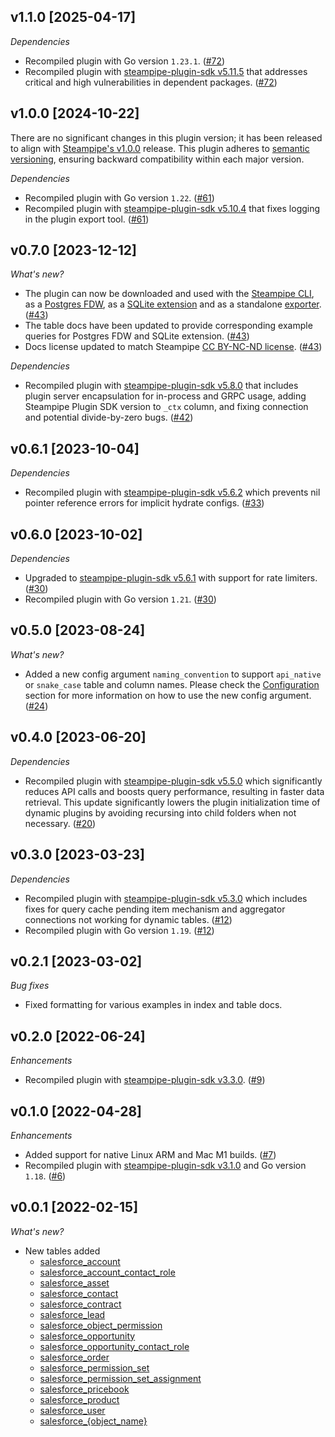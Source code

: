 ## v1.1.0 [2025-04-17]

_Dependencies_

- Recompiled plugin with Go version `1.23.1`. ([#72](https://github.com/turbot/steampipe-plugin-salesforce/pull/72))
- Recompiled plugin with [steampipe-plugin-sdk v5.11.5](https://github.com/turbot/steampipe-plugin-sdk/blob/v5.11.5/CHANGELOG.md#v5115-2025-03-31) that addresses critical and high vulnerabilities in dependent packages. ([#72](https://github.com/turbot/steampipe-plugin-salesforce/pull/72))

## v1.0.0 [2024-10-22]

There are no significant changes in this plugin version; it has been released to align with [Steampipe's v1.0.0](https://steampipe.io/changelog/steampipe-cli-v1-0-0) release. This plugin adheres to [semantic versioning](https://semver.org/#semantic-versioning-specification-semver), ensuring backward compatibility within each major version.

_Dependencies_

- Recompiled plugin with Go version `1.22`. ([#61](https://github.com/turbot/steampipe-plugin-salesforce/pull/61))
- Recompiled plugin with [steampipe-plugin-sdk v5.10.4](https://github.com/turbot/steampipe-plugin-sdk/blob/develop/CHANGELOG.md#v5104-2024-08-29) that fixes logging in the plugin export tool. ([#61](https://github.com/turbot/steampipe-plugin-salesforce/pull/61))

## v0.7.0 [2023-12-12]

_What's new?_

- The plugin can now be downloaded and used with the [Steampipe CLI](https://steampipe.io/docs), as a [Postgres FDW](https://steampipe.io/docs/steampipe_postgres/overview), as a [SQLite extension](https://steampipe.io/docs//steampipe_sqlite/overview) and as a standalone [exporter](https://steampipe.io/docs/steampipe_export/overview). ([#43](https://github.com/turbot/steampipe-plugin-salesforce/pull/43))
- The table docs have been updated to provide corresponding example queries for Postgres FDW and SQLite extension. ([#43](https://github.com/turbot/steampipe-plugin-salesforce/pull/43))
- Docs license updated to match Steampipe [CC BY-NC-ND license](https://github.com/turbot/steampipe-plugin-salesforce/blob/main/docs/LICENSE). ([#43](https://github.com/turbot/steampipe-plugin-salesforce/pull/43))

_Dependencies_

- Recompiled plugin with [steampipe-plugin-sdk v5.8.0](https://github.com/turbot/steampipe-plugin-sdk/blob/main/CHANGELOG.md#v580-2023-12-11) that includes plugin server encapsulation for in-process and GRPC usage, adding Steampipe Plugin SDK version to `_ctx` column, and fixing connection and potential divide-by-zero bugs. ([#42](https://github.com/turbot/steampipe-plugin-salesforce/pull/42))

## v0.6.1 [2023-10-04]

_Dependencies_

- Recompiled plugin with [steampipe-plugin-sdk v5.6.2](https://github.com/turbot/steampipe-plugin-sdk/blob/main/CHANGELOG.md#v562-2023-10-03) which prevents nil pointer reference errors for implicit hydrate configs. ([#33](https://github.com/turbot/steampipe-plugin-salesforce/pull/33))

## v0.6.0 [2023-10-02]

_Dependencies_

- Upgraded to [steampipe-plugin-sdk v5.6.1](https://github.com/turbot/steampipe-plugin-sdk/blob/main/CHANGELOG.md#v561-2023-09-29) with support for rate limiters. ([#30](https://github.com/turbot/steampipe-plugin-salesforce/pull/30))
- Recompiled plugin with Go version `1.21`. ([#30](https://github.com/turbot/steampipe-plugin-salesforce/pull/30))

## v0.5.0 [2023-08-24]

_What's new?_

- Added a new config argument `naming_convention` to support `api_native` or `snake_case` table and column names. Please check the [Configuration](https://hub.steampipe.io/plugins/turbot/salesforce#configuration) section for more information on how to use the new config argument. ([#24](https://github.com/turbot/steampipe-plugin-salesforce/pull/24))

## v0.4.0 [2023-06-20]

_Dependencies_

- Recompiled plugin with [steampipe-plugin-sdk v5.5.0](https://github.com/turbot/steampipe-plugin-sdk/blob/v5.5.0/CHANGELOG.md#v550-2023-06-16) which significantly reduces API calls and boosts query performance, resulting in faster data retrieval. This update significantly lowers the plugin initialization time of dynamic plugins by avoiding recursing into child folders when not necessary. ([#20](https://github.com/turbot/steampipe-plugin-salesforce/pull/20))

## v0.3.0 [2023-03-23]

_Dependencies_

- Recompiled plugin with [steampipe-plugin-sdk v5.3.0](https://github.com/turbot/steampipe-plugin-sdk/blob/main/CHANGELOG.md#v530-2023-03-16) which includes fixes for query cache pending item mechanism and aggregator connections not working for dynamic tables. ([#12](https://github.com/turbot/steampipe-plugin-salesforce/pull/12))
- Recompiled plugin with Go version `1.19`. ([#12](https://github.com/turbot/steampipe-plugin-salesforce/pull/12))

## v0.2.1 [2023-03-02]

_Bug fixes_

- Fixed formatting for various examples in index and table docs.

## v0.2.0 [2022-06-24]

_Enhancements_

- Recompiled plugin with [steampipe-plugin-sdk v3.3.0](https://github.com/turbot/steampipe-plugin-sdk/blob/main/CHANGELOG.md#v330--2022-6-22). ([#9](https://github.com/turbot/steampipe-plugin-salesforce/pull/9))

## v0.1.0 [2022-04-28]

_Enhancements_

- Added support for native Linux ARM and Mac M1 builds. ([#7](https://github.com/turbot/steampipe-plugin-salesforce/pull/7))
- Recompiled plugin with [steampipe-plugin-sdk v3.1.0](https://github.com/turbot/steampipe-plugin-sdk/blob/main/CHANGELOG.md#v310--2022-03-30) and Go version `1.18`. ([#6](https://github.com/turbot/steampipe-plugin-salesforce/pull/6))

## v0.0.1 [2022-02-15]

_What's new?_

- New tables added
  - [salesforce_account](https://hub.steampipe.io/plugins/turbot/salesforce/tables/salesforce_account)
  - [salesforce_account_contact_role](https://hub.steampipe.io/plugins/turbot/salesforce/tables/salesforce_account_contact_role)
  - [salesforce_asset](https://hub.steampipe.io/plugins/turbot/salesforce/tables/salesforce_asset)
  - [salesforce_contact](https://hub.steampipe.io/plugins/turbot/salesforce/tables/salesforce_contact)
  - [salesforce_contract](https://hub.steampipe.io/plugins/turbot/salesforce/tables/salesforce_contract)
  - [salesforce_lead](https://hub.steampipe.io/plugins/turbot/salesforce/tables/salesforce_lead)
  - [salesforce_object_permission](https://hub.steampipe.io/plugins/turbot/salesforce/tables/salesforce_object_permission)
  - [salesforce_opportunity](https://hub.steampipe.io/plugins/turbot/salesforce/tables/salesforce_opportunity)
  - [salesforce_opportunity_contact_role](https://hub.steampipe.io/plugins/turbot/salesforce/tables/salesforce_opportunity_contact_role)
  - [salesforce_order](https://hub.steampipe.io/plugins/turbot/salesforce/tables/salesforce_order)
  - [salesforce_permission_set](https://hub.steampipe.io/plugins/turbot/salesforce/tables/salesforce_permission_set)
  - [salesforce_permission_set_assignment](https://hub.steampipe.io/plugins/turbot/salesforce/tables/salesforce_permission_set_assignment)
  - [salesforce_pricebook](https://hub.steampipe.io/plugins/turbot/salesforce/tables/salesforce_pricebook)
  - [salesforce_product](https://hub.steampipe.io/plugins/turbot/salesforce/tables/salesforce_product)
  - [salesforce_user](https://hub.steampipe.io/plugins/turbot/salesforce/tables/salesforce_user)
  - [salesforce_{object_name}](https://hub.steampipe.io/plugins/turbot/salesforce/tables/salesforce_{object_name})

